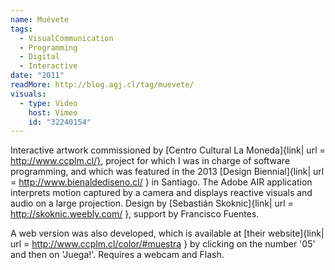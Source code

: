 ```yaml
---
name: Muévete
tags:
  - VisualCommunication
  - Programming
  - Digital
  - Interactive
date: "2011"
readMore: http://blog.agj.cl/tag/muevete/
visuals:
  - type: Video
    host: Vimeo
    id: "32240154"
---
```



Interactive artwork commissioned by [Centro Cultural La Moneda]{link| url = http://www.ccplm.cl/}, project for which I was in charge of software programming, and which was featured in the 2013 [Design Biennial]{link| url = http://www.bienaldediseno.cl/ } in Santiago. The Adobe AIR application interprets motion captured by a camera and displays reactive visuals and audio on a large projection. Design by [Sebastián Skoknic]{link| url = http://skoknic.weebly.com/ }, support by Francisco Fuentes.

A web version was also developed, which is available at [their website]{link| url = http://www.ccplm.cl/color/#muestra } by clicking on the number '05' and then on 'Juega!'. Requires a webcam and Flash.

